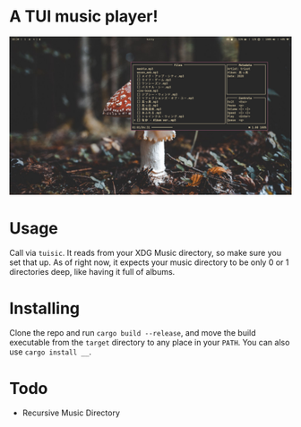 # A TUI music player!

![Tuisic](assets/screenshot.png "Tuisic")

# Usage
Call via `tuisic`. It reads from your XDG Music directory, so make sure you set that up. As of right now, it expects your music directory to be only 0 or 1 directories deep, like having it full of albums.

# Installing
Clone the repo and run `cargo build --release`, and move the build executable from the `target` directory to any place in your `PATH`. You can also use `cargo install __`.

# Todo
- Recursive Music Directory

